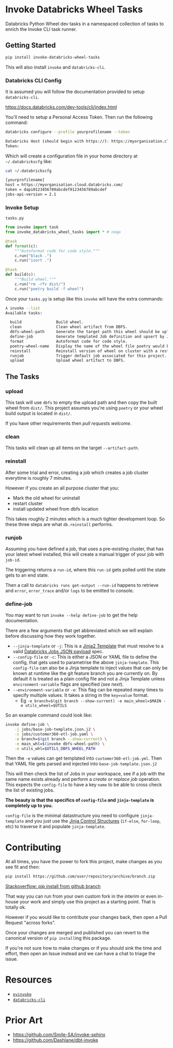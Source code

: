 # Invoke Databricks Wheel Tasks

Databricks Python Wheel dev tasks in a namespaced collection of tasks to enrich the Invoke CLI task runner.

## Getting Started

```sh
pip install invoke-databricks-wheel-tasks
```

This will also install `invoke` and `databricks-cli`.

### Databricks CLI Config

It is assumed you will follow the documentation provided to setup `databricks-cli`.

https://docs.databricks.com/dev-tools/cli/index.html

You'll need to setup a Personal Access Token. Then run the following command:

```sh
databricks configure --profile yourprofilename --token

Databricks Host (should begin with https://): https://myorganisation.cloud.databricks.com/
Token: 
```

Which will create a configuration file in your home directory at `~/.databrickscfg` like:

```sh
cat ~/.databrickscfg

[yourprofilename]
host = https://myorganisation.cloud.databricks.com/
token = dapi0123456789abcdef0123456789abcdef
jobs-api-version = 2.1
```

### Invoke Setup

`tasks.py`

```python
from invoke import task
from invoke_databricks_wheel_tasks import * # noqa

@task
def format(c):
    """Autoformat code for code style."""
    c.run("black .")
    c.run("isort .")

@task
def build(c):
    """Build wheel."""
    c.run("rm -rfv dist/")
    c.run("poetry build -f wheel")
```

Once your `tasks.py` is setup like this `invoke` will have the extra commands:

```sh
λ invoke --list
Available tasks:

  build               Build wheel.
  clean               Clean wheel artifact from DBFS.
  dbfs-wheel-path     Generate the target path this wheel should be uploaded to.
  define-job          Generate templated Job definition and upsert by Job Name in template.
  format              Autoformat code for code style.
  poetry-wheel-name   Display the name of the wheel file poetry would build.
  reinstall           Reinstall version of wheel on cluster with a restart.
  runjob              Trigger default job associated for this project.
  upload              Upload wheel artifact to DBFS.
```

## The Tasks

### upload

This task will use `dbfs` to empty the upload path and then copy the built wheel from `dist/`.
This project assumes you're using `poetry` or your wheel build output is located in `dist/`.

If you have other requirements then _pull requests welcome_.

### clean

This tasks will clean up all items on the target `--artifact-path`.

### reinstall

After some trial and error, creating a job which creates a job cluster everytime is roughly 7 minutes.

However if you create an all purpose cluster that you:
 - Mark the old wheel for uninstall
 - restart cluster
 - install updated wheel from dbfs location
 
 This takes roughly 2 minutes which is a much tighter development loop. So these three steps are what `db.reinstall` performs.

### runjob

Assuming you have defined a job, that uses a pre-existing cluster, that has your latest wheel installed, this will create a manual trigger of your job with `job-id`.

The triggering returns a `run-id`, where this `run-id` gets polled until the state gets to an end state.

Then a call to `databricks runs get-output --run-id` happens to retrieve and `error`, `error_trace` and/or `logs` to be emitted to console.

### define-job

You may want to run `invoke --help define-job` to get the help documentation.

There are a few arguments that get abbreviated which we will explain before discussing how they work together.
 - `--jinja-template` or `-j`: This is a [Jinja2 Template](https://jinja.palletsprojects.com/en/3.1.x/) that must resolve to a valid [Databricks Jobs JSON payload](https://docs.databricks.com/dev-tools/api/latest/jobs.html#) spec.
 - `--config-file` or `-c`: This is either a JSON or YAML file to define the config, that gets used to parametrise the above `jinja-template`. This `config-file` can also be a Jinja template to inject values that can only be known at runtime like the git feature branch you are currently on. By default it is treated as a plain config file and not a Jinja Template unless `environment-variable` flags are specified (_see next_).
 - `--environment-variable` or `-e`: This flag can be repeated many times to specify multiple values. It takes a string in the `key=value` format. 
    - Eg `-e branch=$(git branch --show-current) -e main_wheel=$MAIN -e utils_wheel=$UTILS`

So an example command could look like:
```sh
invoke define-job \
    -j jobs/base-job-template.json.j2 \
    -c jobs/customer360-etl-job.yaml \
    -e branch=$(git branch --show-current) \
    -e main_whl=$(invoke dbfs-wheel-path) \
    -e utils_whl=$UTILS_DBFS_WHEEL_PATH
```

Then the `-e` values can get templated into `customer360-etl-job.yml`. Then that YAML file gets parsed and injected into `base-job-template.json.j2`

This will then check the list of Jobs in your workspace, see if a job with the same name exists already and perform a _create or replace job_ operation. This expects the `config-file` to have a key `name` to be able to cross check the list of existing jobs.

**The beauty is that the specifics of `config-file` and `jinja-template` is completely up to you.**

`config-file` is the minimal datastructure you need to configure `jinja-template` and you just use the [Jinja Control Structures](https://jinja.palletsprojects.com/en/3.1.x/templates/#list-of-control-structures) (`if-else`, `for-loop`, etc) to traverse it and populate `jinja-template`.


# Contributing

At all times, you have the power to fork this project, make changes as you see fit and then:

```sh
pip install https://github.com/user/repository/archive/branch.zip
```
[Stackoverflow: pip install from github branch](https://stackoverflow.com/a/24811490/622276)

That way you can run from your own custom fork in the interim or even in-house your work and simply use this project as a starting point. That is totally ok.

However if you would like to contribute your changes back, then open a Pull Request "across forks".

Once your changes are merged and published you can revert to the canonical version of `pip install`ing this package.

If you're not sure how to make changes or if you should sink the time and effort, then open an Issue instead and we can have a chat to triage the issue.


# Resources

 - [`pyinvoke`](https://pyinvoke.org)
 - [`databricks-cli`](https://docs.databricks.com/dev-tools/cli/index.html)

# Prior Art

 - https://github.com/Smile-SA/invoke-sphinx
 - https://github.com/Dashlane/dbt-invoke

